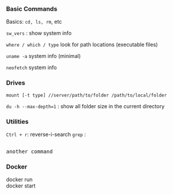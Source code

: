 


### Basic Commands
Basics: `cd, ls, rm`, etc

`sw_vers` : show system info

`where / which / type` look for path locations (executable files)

`uname -a` system info (minimal) 

`neofetch` system info


### Drives
`mount [-t type] //server/path/to/folder /path/to/local/folder`

`du -h --max-depth=1` : show all folder size in the current directory

### Utilities

`Ctrl + r`: reverse-i-search
`grep` : <pre><br>another command</br></pre>


### Docker
docker run\
docker start

